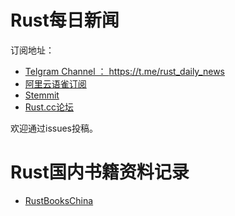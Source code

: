 # Rust每日新闻

订阅地址：

- [Telgram Channel ： https://t.me/rust_daily_news ](https://t.me/rust_daily_news )
- [阿里云语雀订阅](https://www.yuque.com/chaosbot/rustnews)
- [Stemmit](https://steemit.com/@blackanger)
- [Rust.cc论坛](https://rust.cc)

欢迎通过issues投稿。

# Rust国内书籍资料记录

- [RustBooksChina](https://github.com/RustStudy/RustBooksChina)
